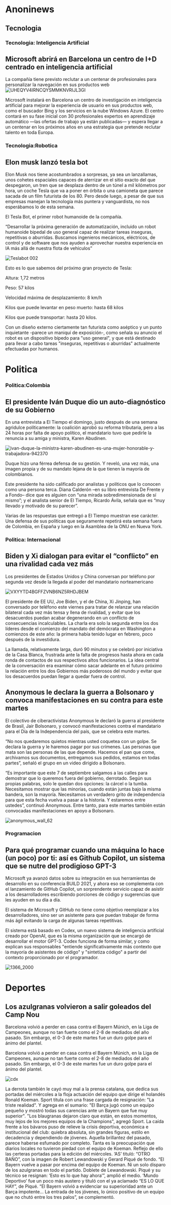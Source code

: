 # Anoninews

## Tecnologia ##

### Tecnologia: Inteligencia Artificial ###


## Microsoft abrirá en Barcelona un centro de I+D centrado en inteligencia artificial ##

La compañía tiene previsto reclutar a un centenar de profesionales para personalizar la navegación en sus productos web
![UHEQYV4IRNCQYSMMKNVRIJL3GI](https://user-images.githubusercontent.com/72399878/133369511-52b8ff96-2ff0-4819-aa53-56011f99d45b.jpg)

Microsoft instalará en Barcelona un centro de investigación en inteligencia artificial para mejorar la experiencia de usuario en sus productos web, como el buscador Bing y los servicios en la nube Windows Azure. El centro contará en su fase inicial con 30 profesionales expertos en aprendizaje automático —las ofertas de trabajo ya están publicadas— y espera llegar a un centenar en los próximos años en una estrategia que pretende reclutar talento en toda Europa.


### Tecnologia:Robotica ###

## Elon musk lanzó tesla bot ##

Elon Musk nos tiene acostumbrados a sorpresas, ya sea un lanzallamas, unos cohetes espaciales capaces de aterrizar en el sitio exacto del que despegaron, un tren que se desplaza dentro de un túnel a mil kilómetros por hora, un coche Tesla que va a poner en órbita o una camioneta que parece sacada de un film futurista de los 80. Pero desde luego, a pesar de que sus empresas manejan la tecnología más puntera y vanguardista, no nos esperábamos lo de esta semana.

El Tesla Bot, el primer robot humanoide de la compañía.

“Desarrollar la próxima generación de automatización, incluido un robot humanoide bipedal de uso general capaz de realizar tareas inseguras, repetitivas o aburridas. Buscamos ingenieros mecánicos, eléctricos, de control y de software que nos ayuden a aprovechar nuestra experiencia en IA más allá de nuestra flota de vehículos”

![Teslabot 002](https://user-images.githubusercontent.com/72399878/133370060-f6f23e97-bfd0-4092-b5af-3dfe7ef82401.jpeg)

Esto es lo que sabemos del próximo gran proyecto de Tesla:

Altura: 1,72 metros

Peso: 57 kilos

Velocidad máxima de desplazamiento: 8 km/h

Kilos que puede levantar en peso muerto: hasta 68 kilos

Kilos que puede transportar: hasta 20 kilos.

Con un diseño externo ciertamente tan futurista como aséptico y un punto inquietante -parece un maniquí de exposición-, como señala su anuncio el robot es un dispositivo bípedo para "uso general", y que está destinado para llevar a cabo tareas "inseguras, repetitivas o aburridas" actualmente efectuadas por humanos.
 
 # Politica
 
### Politica:Colombia ###

## El presidente Iván Duque dio un auto-diagnóstico de su Gobierno ##
En una entrevista a El Tiempo el domingo, justo después de una semana agridulce políticamente: la coalición aprobó su reforma tributaria, pero a las 24 horas por falta de apoyo político, el mandatario tuvo que pedirle la renuncia a su amiga y ministra, Karen Abudinen.

![ivan-duque-la-ministra-karen-abudinen-es-una-mujer-honorable-y-trabajadora-942370](https://user-images.githubusercontent.com/72399878/133370673-64ea3949-4a4c-48a7-8e56-da27c1225d08.jpg)



Duque hizo una férrea defensa de su gestión. Y reveló, una vez más, una imagen propia y de su mandato lejana de la que tienen la mayoría de colombianos.

Este presidente ha sido calificado por analistas y políticos que lo conocen como una persona terca. Diana Calderón –en su libro entrevista De Frente y a Fondo– dice que es alguien con “una mirada sobredimensionada de sí mismo”; y el analista senior de El Tiempo, Ricardo Ávila, señala que es “muy llevado y motivado de su parecer”.

Varias de las respuestas que entregó a El Tiempo muestran ese carácter. Una defensa de sus políticas que seguramente repetirá esta semana fuera de Colombia, en España y luego en la Asamblea de la ONU en Nueva York.


### Politica: Internacional ###

## Biden y Xi dialogan para evitar el “conflicto” en una rivalidad cada vez más ##

Los presidentes de Estados Unidos y China conversan por teléfono por segunda vez desde la llegada al poder del mandatario norteamericano

![VXYYTD4BGFFZVNB6NZ5RHDJBEM](https://user-images.githubusercontent.com/72399878/133371521-0f0068fe-21b4-4ae8-bea9-c51ded9ef389.jpg)

El presidente de EE UU, Joe Biden, y el de China, Xi Jinping, han conversado por teléfono este viernes para tratar de relanzar una relación bilateral cada vez más tensa y llena de rivalidad, y evitar que los desacuerdos puedan acabar degenerando en un conflicto de consecuencias incalculables. La charla era solo la segunda entre los dos líderes desde el comienzo del mandato del demócrata en Washington a comienzos de este año: la primera había tenido lugar en febrero, poco después de la investidura.

La llamada, relativamente larga, duró 90 minutos y se celebró por iniciativa de la Casa Blanca, frustrada ante la falta de progresos hasta ahora en cada ronda de contactos de sus respectivos altos funcionarios. La idea central de la conversación era examinar cómo sacar adelante en el futuro próximo la relación entre los dos Gobiernos más poderosos del mundo y evitar que los desacuerdos puedan llegar a quedar fuera de control.

## Anonymous le declara la guerra a Bolsonaro y convoca manifestaciones en su contra para este martes ##

El colectivo de ciberactivistas Anonymous le declaró la guerra al presidente de Brasil, Jair Bolsonaro, y convocó manifestaciones contra el mandatario para el Día de la Independencia del país, que se celebra este martes.

“No nos quedaremos quietos mientras usted coquetea con un golpe. Se declara la guerra y le haremos pagar por sus crímenes. Las personas que mata son las personas de las que depende. Hacemos el pan que come, archivamos sus documentos, entregamos sus pedidos, estamos en todas partes”, señaló el grupo en un video dirigido a Bolsonaro. 

“Es importante que este 7 de septiembre salgamos a las calles para demostrar que lo queremos fuera del gobierno, derrotado. Según sus propias palabras, solo le quedan dos opciones: la cárcel o la tumba. Necesitamos mostrar que las minorías, cuando están juntas bajo la misma bandera, son la mayoría. Necesitamos un verdadero grito de independencia para que esta fecha vuelva a pasar a la historia. Y estaremos entre ustedes”, continuó Anonymous. Entre tanto, para este martes también están convocadas manifestaciones en apoyo a Bolsonaro. 

![anonymous_wall_62](https://user-images.githubusercontent.com/72399878/133372310-7b0f7063-f6bd-4283-816a-b5fb1e8762cf.png)


### Programacion ###

## Para qué programar cuando una máquina lo hace (un poco) por ti: así es Github Copilot, un sistema que se nutre del prodigioso GPT-3 ##

Microsoft ya avanzó datos sobre su integración en sus herramientas de desarrollo en su conferencia BUILD 2021, y ahora eso se complementa con el lanzamiento de GitHub Copilot, un sorprendente servicio capaz de asistir a los desarrolladores escribiendo porciones de código y sugerencias que les ayuden en su día a día.

El sistema de Microsoft y GitHub no tiene como objetivo reemplazar a los desarrolladores, sino ser un asistente para que puedan trabajar de forma más ágil evitando la carga de algunas tareas repetitivas.

El sistema está basado en Codex, un nuevo sistema de inteligencia artificial creado por OpenAI, que es la misma organización que se encargó de desarrollar el motor GPT-3. Codex funciona de forma similar, y como explican sus responsables "entiende significativamente más contexto que la mayoría de asistentes de código" y "sintetiza código" a partir del contexto proporcionado por el programador.

![1366_2000](https://user-images.githubusercontent.com/72399878/133372613-48982ff3-c5fd-40ce-8ae1-0305bc3ba1dd.jpeg)


# Deportes

## Los azulgranas volvieron a salir goleados del Camp Nou ##


Barcelona volvió a perder en casa contra el Bayern Múnich, en la Liga de Campeones, aunque no tan fuerte como el 2-8 de mediados del año pasado. Sin embargo, el 0-3 de este martes fue un duro golpe para el ánimo del plantel. 

Barcelona volvió a perder en casa contra el Bayern Múnich, en la Liga de Campeones, aunque no tan fuerte como el 2-8 de mediados del año pasado. Sin embargo, el 0-3 de este martes fue un duro golpe para el ánimo del plantel.

![cdx](https://user-images.githubusercontent.com/72399878/133373424-a8119932-8f41-4a07-9157-91d1ee396e5d.JPG)

La derrota también le cayó muy mal a la prensa catalana, que dedica sus portadas del miércoles a la floja actuación del equipo que dirige el holandés Ronald Koeman. 
Sport titula con una frase cargada de resignación: "La triste realidad". Y agrega en el sumario: "El Barça jugó como un equipo pequeño y mostró todas sus carencias ante un Bayern que fue muy superior". "Los blaugranas dejaron claro que están, en estos momentos, muy lejos de los mejores equipos de la Champions", agregó Sport.
La caída frente a los bávaros puso de relieve la crisis deportiva, económica e institucional del club: quiebra absoluta, sin grandes figuras, estilo en decadencia y dependiendo de jóvenes. Aquella brillantez del pasado, parece haberse esfumado por completo.
Tanta es la preocupación que diarios locales no tuvieron piedad con el equipo de Koeman. Reflejo de ello las certeras portadas para la edición del miércoles.
‘AS’ tituló: “OTRO BAÑO”, con la imagen de Robert Lewandowski y Gerard Piqué de fondo. “El Bayern vuelve a pasar por encima del equipo de Koeman. Ni un solo disparo de los azulgranas en todo el partido. Doblete de Lewandowski. Piqué y su técnico se resignan: ‘Esto es lo que hay ahora’”, amplió el medio.
‘Mundo Deportivo’ fue un poco más austero y tituló con el ya aclamado “ES LO QUE HAY”, de Piqué. “El Bayern volvió a evidenciar su superioridad ante un Barça impotente... La entrada de los jóvenes, lo único positivo de un equipo que no chutó entre los tres palos”, se complementó.






